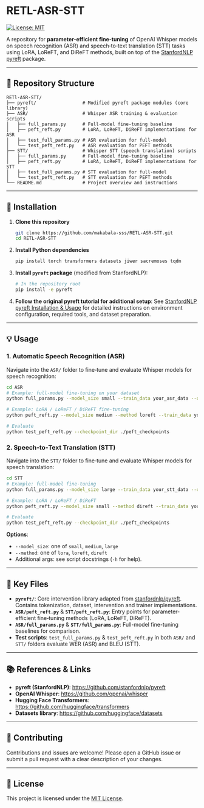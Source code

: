 # RETL-ASR-STT

[![License: MIT](https://img.shields.io/badge/License-MIT-blue.svg)](LICENSE)

A repository for **parameter-efficient fine‑tuning** of OpenAI Whisper models on speech recognition (ASR) and speech‑to‑text translation (STT) tasks using LoRA, LoReFT, and DiReFT methods, built on top of the [StanfordNLP pyreft](https://github.com/stanfordnlp/pyreft) package.

---

## 📂 Repository Structure

```text
RETl-ASR-STT/
├── pyreft/                 # Modified pyreft package modules (core library)
├── ASR/                    # Whisper ASR training & evaluation scripts
│   ├── full_params.py      # Full-model fine‑tuning baseline
│   ├── peft_reft.py        # LoRA, LoReFT, DiReFT implementations for ASR
│   ├── test_full_params.py # ASR evaluation for full-model
│   └── test_peft_reft.py   # ASR evaluation for PEFT methods
├── STT/                    # Whisper STT (speech translation) scripts
│   ├── full_params.py      # Full-model fine‑tuning baseline
│   ├── peft_reft.py        # LoRA, LoReFT, DiReFT implementations for STT
│   ├── test_full_params.py # STT evaluation for full-model
│   └── test_peft_reft.py   # STT evaluation for PEFT methods
└── README.md               # Project overview and instructions
```

---

## 🚀 Installation

1. **Clone this repository**
   ```bash
   git clone https://github.com/makabala-sss/RETL-ASR-STT.git
   cd RETL-ASR-STT
   ```

2. **Install Python dependencies**
   ```bash
   pip install torch transformers datasets jiwer sacremoses tqdm
   ```

3. **Install `pyreft` package** (modified from StanfordNLP):
   ```bash
   # In the repository root
   pip install -e pyreft
   ```

4. **Follow the original pyreft tutorial for additional setup**:
   See [StanfordNLP pyreft Installation & Usage](https://github.com/stanfordnlp/pyreft) for detailed instructions on environment configuration, required tools, and dataset preparation.

---

## 💡 Usage

### 1. Automatic Speech Recognition (ASR)

Navigate into the `ASR/` folder to fine‑tune and evaluate Whisper models for speech recognition:

```bash
cd ASR
# Example: full-model fine-tuning on your dataset
python full_params.py --model_size small --train_data your_asr_data --output_dir ./checkpoints

# Example: LoRA / LoReFT / DiReFT fine-tuning
python peft_reft.py --model_size medium --method loreft --train_data your_asr_data --output_dir ./peft_checkpoints

# Evaluate
python test_peft_reft.py --checkpoint_dir ./peft_checkpoints
```

### 2. Speech‑to‑Text Translation (STT)

Navigate into the `STT/` folder to fine‑tune and evaluate Whisper models for speech translation:

```bash
cd STT
# Example: full-model fine-tuning
python full_params.py --model_size large --train_data your_stt_data --output_dir ./checkpoints

# Example: LoRA / LoReFT / DiReFT
python peft_reft.py --model_size small --method direft --train_data your_stt_data --output_dir ./peft_checkpoints

# Evaluate
python test_peft_reft.py --checkpoint_dir ./peft_checkpoints
```

**Options**:
- `--model_size`: one of `small`, `medium`, `large`
- `--method`: one of `lora`, `loreft`, `direft`
- Additional args: see script docstrings (`-h` for help).

---

## 🔧 Key Files

- **`pyreft/`**: Core intervention library adapted from [stanfordnlp/pyreft](https://github.com/stanfordnlp/pyreft). Contains tokenization, dataset, intervention and trainer implementations.
- **`ASR/peft_reft.py`** & **`STT/peft_reft.py`**: Entry points for parameter-efficient fine‑tuning methods (LoRA, LoReFT, DiReFT).
- **`ASR/full_params.py`** & **`STT/full_params.py`**: Full-model fine-tuning baselines for comparison.
- **Test scripts**: `test_full_params.py` & `test_peft_reft.py` in both `ASR/` and `STT/` folders evaluate WER (ASR) and BLEU (STT).

---

## 📚 References & Links

- **pyreft (StanfordNLP)**: https://github.com/stanfordnlp/pyreft
- **OpenAI Whisper**: https://github.com/openai/whisper
- **Hugging Face Transformers**: https://github.com/huggingface/transformers
- **Datasets library**: https://github.com/huggingface/datasets

---

## 🤝 Contributing

Contributions and issues are welcome! Please open a GitHub issue or submit a pull request with a clear description of your changes.

---

## 📄 License

This project is licensed under the [MIT License](LICENSE).
